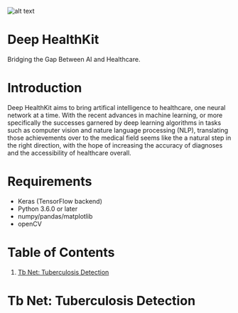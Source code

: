 ![alt text](https://github.com/cyrilzakka/Deep-HealthKit/blob/master/Artboard.png)
# Deep HealthKit
Bridging the Gap Between AI and Healthcare.

# Introduction
Deep HealthKit aims to bring artifical intelligence to healthcare, one neural network at a time. With the recent advances in machine learning, or more specifically the successes garnered by deep learning algorithms in tasks such as computer vision and nature language processing (NLP), translating those achievements over to the medical field seems like the a natural step in the right direction, with the hope of increasing the accuracy of diagnoses and the accessibility of healthcare overall.

# Requirements
- Keras (TensorFlow backend)
- Python 3.6.0 or later
- numpy/pandas/matplotlib
- openCV

# Table of Contents

1. [Tb Net: Tuberculosis Detection](https://github.com/cyrilzakka/HP/blob/master/README.md#tb-net-tuberculosis-detection)

# Tb Net: Tuberculosis Detection
